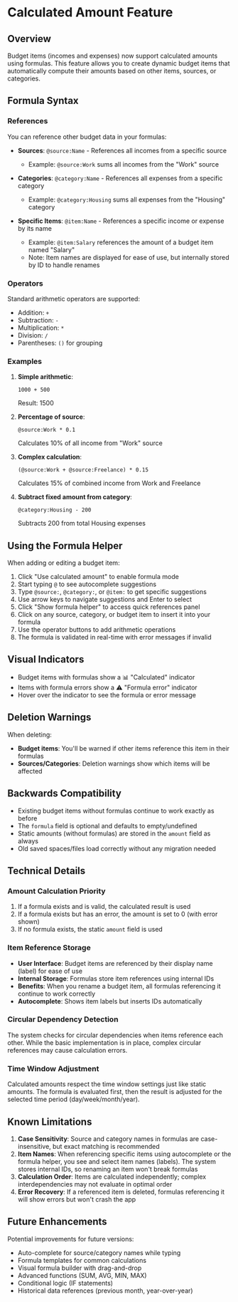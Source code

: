 # Calculated Amount Feature

## Overview
Budget items (incomes and expenses) now support calculated amounts using formulas. This feature allows you to create dynamic budget items that automatically compute their amounts based on other items, sources, or categories.

## Formula Syntax

### References
You can reference other budget data in your formulas:

- **Sources**: `@source:Name` - References all incomes from a specific source
  - Example: `@source:Work` sums all incomes from the "Work" source
  
- **Categories**: `@category:Name` - References all expenses from a specific category
  - Example: `@category:Housing` sums all expenses from the "Housing" category
  
- **Specific Items**: `@item:Name` - References a specific income or expense by its name
  - Example: `@item:Salary` references the amount of a budget item named "Salary"
  - Note: Item names are displayed for ease of use, but internally stored by ID to handle renames

### Operators
Standard arithmetic operators are supported:
- Addition: `+`
- Subtraction: `-`
- Multiplication: `*`
- Division: `/`
- Parentheses: `()` for grouping

### Examples

1. **Simple arithmetic**: 
   ```
   1000 + 500
   ```
   Result: 1500

2. **Percentage of source**:
   ```
   @source:Work * 0.1
   ```
   Calculates 10% of all income from "Work" source

3. **Complex calculation**:
   ```
   (@source:Work + @source:Freelance) * 0.15
   ```
   Calculates 15% of combined income from Work and Freelance

4. **Subtract fixed amount from category**:
   ```
   @category:Housing - 200
   ```
   Subtracts 200 from total Housing expenses

## Using the Formula Helper

When adding or editing a budget item:

1. Click "Use calculated amount" to enable formula mode
2. Start typing `@` to see autocomplete suggestions
3. Type `@source:`, `@category:`, or `@item:` to get specific suggestions
4. Use arrow keys to navigate suggestions and Enter to select
5. Click "Show formula helper" to access quick references panel
6. Click on any source, category, or budget item to insert it into your formula
7. Use the operator buttons to add arithmetic operations
8. The formula is validated in real-time with error messages if invalid

## Visual Indicators

- Budget items with formulas show a 📊 "Calculated" indicator
- Items with formula errors show a ⚠️ "Formula error" indicator
- Hover over the indicator to see the formula or error message

## Deletion Warnings

When deleting:
- **Budget items**: You'll be warned if other items reference this item in their formulas
- **Sources/Categories**: Deletion warnings show which items will be affected

## Backwards Compatibility

- Existing budget items without formulas continue to work exactly as before
- The `formula` field is optional and defaults to empty/undefined
- Static amounts (without formulas) are stored in the `amount` field as always
- Old saved spaces/files load correctly without any migration needed

## Technical Details

### Amount Calculation Priority
1. If a formula exists and is valid, the calculated result is used
2. If a formula exists but has an error, the amount is set to 0 (with error shown)
3. If no formula exists, the static `amount` field is used

### Item Reference Storage
- **User Interface**: Budget items are referenced by their display name (label) for ease of use
- **Internal Storage**: Formulas store item references using internal IDs
- **Benefits**: When you rename a budget item, all formulas referencing it continue to work correctly
- **Autocomplete**: Shows item labels but inserts IDs automatically

### Circular Dependency Detection
The system checks for circular dependencies when items reference each other. While the basic implementation is in place, complex circular references may cause calculation errors.

### Time Window Adjustment
Calculated amounts respect the time window settings just like static amounts. The formula is evaluated first, then the result is adjusted for the selected time period (day/week/month/year).

## Known Limitations

1. **Case Sensitivity**: Source and category names in formulas are case-insensitive, but exact matching is recommended
2. **Item Names**: When referencing specific items using autocomplete or the formula helper, you see and select item names (labels). The system stores internal IDs, so renaming an item won't break formulas
3. **Calculation Order**: Items are calculated independently; complex interdependencies may not evaluate in optimal order
4. **Error Recovery**: If a referenced item is deleted, formulas referencing it will show errors but won't crash the app

## Future Enhancements

Potential improvements for future versions:
- Auto-complete for source/category names while typing
- Formula templates for common calculations
- Visual formula builder with drag-and-drop
- Advanced functions (SUM, AVG, MIN, MAX)
- Conditional logic (IF statements)
- Historical data references (previous month, year-over-year)
